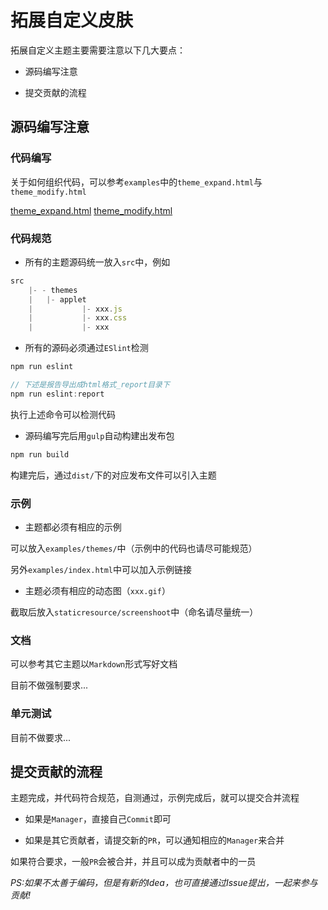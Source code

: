# 拓展自定义皮肤

拓展自定义主题主要需要注意以下几大要点：

- 源码编写注意

- 提交贡献的流程

## 源码编写注意

### 代码编写

关于如何组织代码，可以参考`examples`中的`theme_expand.html`与`theme_modify.html`

[theme_expand.html](https://github.com/minirefresh/minirefresh/blob/master/examples/senior/theme_expand.html)
[theme_modify.html](https://github.com/minirefresh/minirefresh/blob/master/examples/senior/theme_modify.html)

### 代码规范

- 所有的主题源码统一放入`src`中，例如

```js
src
    |- - themes               
    |   |- applet
    |           |- xxx.js
    |           |- xxx.css
    |           |- xxx
```

- 所有的源码必须通过`ESlint`检测

```js
npm run eslint

// 下述是报告导出成html格式_report目录下
npm run eslint:report
```

执行上述命令可以检测代码

- 源码编写完后用`gulp`自动构建出发布包

```js
npm run build
```

构建完后，通过`dist/`下的对应发布文件可以引入主题

### 示例

- 主题都必须有相应的示例

可以放入`examples/themes/`中（示例中的代码也请尽可能规范）

另外`examples/index.html`中可以加入示例链接

- 主题必须有相应的动态图（`xxx.gif`）

截取后放入`staticresource/screenshoot`中（命名请尽量统一）

### 文档

可以参考其它主题以`Markdown`形式写好文档

目前不做强制要求...

### 单元测试

目前不做要求...

## 提交贡献的流程

主题完成，并代码符合规范，自测通过，示例完成后，就可以提交合并流程

- 如果是`Manager`，直接自己`Commit`即可

- 如果是其它贡献者，请提交新的`PR`，可以通知相应的`Manager`来合并

如果符合要求，一般`PR`会被合并，并且可以成为贡献者中的一员


_PS:如果不太善于编码，但是有新的Idea，也可直接通过Issue提出，一起来参与贡献!_